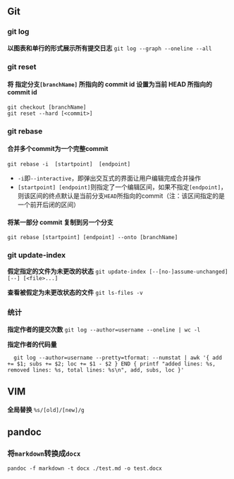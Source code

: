 ## Git

### git log
**以图表和单行的形式展示所有提交日志** `git log --graph --oneline --all`

### git reset
#### 将 指定分支`[branchName]` 所指向的 commit id 设置为当前 HEAD 所指向的 commit id
```
git checkout [branchName]
git reset --hard [<commit>]
```

### git rebase
#### 合并多个commit为一个完整commit
`git rebase -i  [startpoint]  [endpoint]`

- `-i`即`--interactive`，即弹出交互式的界面让用户编辑完成合并操作
- `[startpoint] [endpoint]`则指定了一个编辑区间，如果不指定`[endpoint]`，则该区间的终点默认是当前分支`HEAD`所指向的commit（注：该区间指定的是一个前开后闭的区间）

#### 将某一部分 commit 复制到另一个分支
`git rebase [startpoint] [endpoint] --onto [branchName]`

### git update-index
**假定指定的文件为未更改的状态** `git update-index [--[no-]assume-unchanged] [--] [<file>...]`

**查看被假定为未更改状态的文件** `git ls-files -v`

### 统计
**指定作者的提交次数** `git log --author=username --oneline | wc -l`

**指定作者的代码量**
```
  git log --author=username --pretty=tformat: --numstat | awk '{ add += $1; subs += $2; loc += $1 - $2 } END { printf "added lines: %s, removed lines: %s, total lines: %s\n", add, subs, loc }'
```

## VIM
**全局替换** `%s/[old]/[new]/g`

## pandoc
### 将`markdown`转换成`docx`
`pandoc -f markdown -t docx ./test.md -o test.docx`
